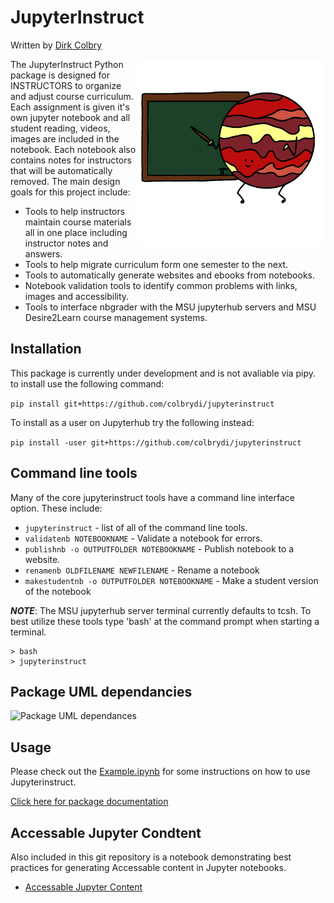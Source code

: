 # JupyterInstruct
Written by [Dirk Colbry](http://colbrydi.github.io/)

<img alt="JupyterInstruct logo with a cartoon Jupyter writing on a green chalkboard. Image created by Tamara Colbry" src="https://raw.githubusercontent.com/colbrydi/jupyterinstruct/master/docs/images/JupyterInstruct_icon.png" style="float:right" width=300px> 

The JupyterInstruct Python package is designed for INSTRUCTORS to organize and adjust course curriculum. Each assignment is given it's own jupyter notebook and all student reading, videos, images are included in the notebook.  Each notebook also contains notes for instructors that will be automatically removed. The main design goals for this project include: 

- Tools to help instructors maintain course materials all in one place including instructor notes and answers. 
- Tools to help migrate curriculum form one semester to the next.
- Tools to automatically generate websites and ebooks from notebooks. 
- Notebook validation tools to identify common problems with links, images and accessibility.
- Tools to interface nbgrader with the MSU jupyterhub servers and MSU Desire2Learn course management systems. 

## Installation

This package is currently under development and is not avaliable via pipy.  to install use the following command:

```pip install git+https://github.com/colbrydi/jupyterinstruct```

To install as a user on Jupyterhub try the following instead:

```pip install -user git+https://github.com/colbrydi/jupyterinstruct```

## Command line tools

Many of the core jupyterinstruct tools have a command line interface option.  These include:

- ```jupyterinstruct``` - list of all of the command line tools.
- ```validatenb NOTEBOOKNAME``` - Validate a notebook for errors.
- ```publishnb -o OUTPUTFOLDER NOTEBOOKNAME``` - Publish notebook to a website.
- ```renamenb OLDFILENAME NEWFILENAME``` - Rename a notebook
- ```makestudentnb -o OUTPUTFOLDER NOTEBOOKNAME``` - Make a student version of the notebook

**_NOTE_**: The MSU jupyterhub server terminal currently defaults to tcsh. To best utilize these tools type 'bash' at the command prompt when starting a terminal. 

```
> bash
> jupyterinstruct
```


## Package UML dependancies

<img alt="Package UML dependances" src="https://raw.githubusercontent.com/colbrydi/jupyterinstruct/master/docs/images/packages.png">


## Usage

Please check out the [Example.ipynb](https://colbrydi.github.io/jupyterinstruct/Examples) for some instructions on how to use Jupyterinstruct. 

[Click here for package documentation](https://colbrydi.github.io/jupyterinstruct/jupyterinstruct/index.html)

## Accessable Jupyter Condtent

Also included in this git repository is a notebook demonstrating best practices for generating Accessable content in Jupyter notebooks.

- [Accessable Jupyter Content](Accessable_Jupyter_content_for_INSTRUCTORS)


